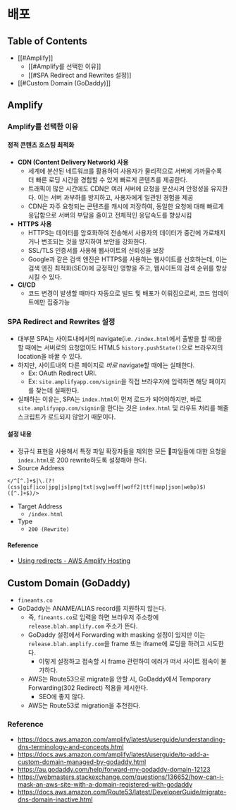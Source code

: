 # 배포

## Table of Contents
- [[#Amplify]]
	- [[#Amplify를 선택한 이유]]
	- [[#SPA Redirect and Rewrites 설정]]
- [[#Custom Domain (GoDaddy)]]

## Amplify
### Amplify를 선택한 이유
#### 정적 콘텐츠 호스팅 최적화
- **CDN (Content Delivery Network) 사용**
	- 세계에 분산된 네트워크를 활용하여 사용자가 물리적으로 서버에 가까울수록 더 빠른 로딩 시간을 경험할 수 있게 빠르게 콘텐츠를 제공한다.
	- 트래픽이 많은 시간에도 CDN은 여러 서버에 요청을 분산시켜 안정성을 유지한다. 이는 서버 과부하를 방지하고, 사용자에게 일관된 경험을 제공
	- CDN은 자주 요청되는 콘텐츠를 캐시에 저장하여, 동일한 요청에 대해 빠르게 응답함으로 서버의 부담을 줄이고 전체적인 응답속도를 향상시킴
- **HTTPS 사용**
	- HTTPS는 데이터를 암호화하여 전송해서 사용자의 데이터가 중간에 가로채지거나 변조되는 것을 방지하여 보안을 강화한다.
	- SSL/TLS 인증서를 사용해 웹사이트의 신뢰성을 보장
	- Google과 같은 검색 엔진은 HTTPS를 사용하는 웹사이트를 선호하는데, 이는 검색 엔진 최적화(SEO)에 긍정적인 영향을 주고, 웹사이트의 검색 순위를 향상시킬 수 있다.
- **CI/CD**
	- 코드 변경이 발생할 때마다 자동으로 빌드 및 배포가 이뤄짐으로써, 코드 업데이트에만 집중가능 
### SPA Redirect and Rewrites 설정
- 대부분 SPA는 사이트내에서의 navigate(i.e. `/index.html`에서 출발을 할 때)을 할 때에는 서버로의 요청없이도 HTML5 `history.pushState()`으로 브라우저의 location을 바꿀 수 있다.
- 하지만, 사이트내의 다른 페이지로 *바로* navigate할 때에는 실패한다.
	- Ex: OAuth Redirect URI.
	- Ex: `site.amplifyapp.com/signin`을 직접 브라우저에 입력하면 해당 페이지를 찾는데 실패한다.
- 실패하는 이유는, SPA는 `index.html`이 먼저 로드가 되어야하지만, 바로 `site.amplifyapp.com/signin`을 한다는 것은 `index.html` 및 라우트 처리를 해줄 스크립트가 로드되지 않았기 때문이다.
#### 설정 내용
- 정규식 표현을 사용해서 특정 파일 확장자들을 제외한 모든 파일들에 대한 요청을 `index.html`로 200 rewrite하도록 설정해야 한다.
- Source Address
```
</^[^.]+$|\.(?!(css|gif|ico|jpg|js|png|txt|svg|woff|woff2|ttf|map|json|webp)$)([^.]+$)/>
```
- Target Address
	- `/index.html`
- Type
	- `200 (Rewrite)`
#### Reference
- [Using redirects - AWS Amplify Hosting](https://docs.aws.amazon.com/amplify/latest/userguide/redirects.html#redirects-for-single-page-web-apps-spa)

## Custom Domain (GoDaddy)
- `fineants.co`
- GoDaddy는 ANAME/ALIAS record를 지원하지 않는다.
	- 즉, `fineants.co`로 입력을 하면 브라우저 주소창에 `release.blah.amplify.com` 주소가 뜬다.
	- GoDaddy 설정에서 Forwarding with masking 설정이 있지만 이는 `release.blah.amplify.com`을 frame 또는 iframe에 로딩을 하려고 시도한다.
		- 이렇게 설정하고 접속할 시 frame 관련하여 에러가 떠서 사이트 접속이 불가하다.
	- AWS는 Route53으로 migrate을 안할 시, GoDaddy에서 Temporary Forwarding(302 Redirect) 적용을 제시한다.
		- SEO에 좋지 않다.
	- AWS는 Route53로 migration을 추천한다.
### Reference
- https://docs.aws.amazon.com/amplify/latest/userguide/understanding-dns-terminology-and-concepts.html
- https://docs.aws.amazon.com/amplify/latest/userguide/to-add-a-custom-domain-managed-by-godaddy.html
- https://au.godaddy.com/help/forward-my-godaddy-domain-12123
- https://webmasters.stackexchange.com/questions/136652/how-can-i-mask-an-aws-site-with-a-domain-registered-with-godaddy
- https://docs.aws.amazon.com/Route53/latest/DeveloperGuide/migrate-dns-domain-inactive.html
